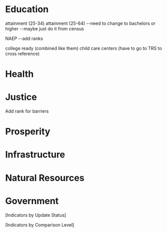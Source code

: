 
# Education

attainment (25-34)
attainment (25-64)
--need to change to bachelors or higher
--maybe just do it from census

NAEP
--add ranks

college ready (combined like them)
child care centers (have to go to TRS to cross reference)

# Health


# Justice

Add rank for barriers


# Prosperity

# Infrastructure

# Natural Resources

# Government


[Indicators by Update Status]

[Indicators by Comparison Level]